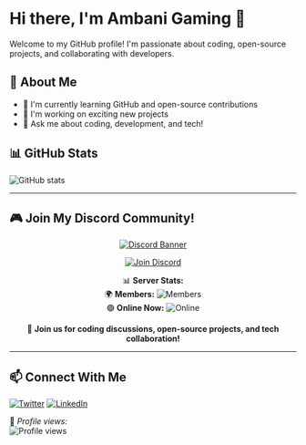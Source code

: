 # Hi there, I'm Ambani Gaming 👋

Welcome to my GitHub profile! I'm passionate about coding, open-source projects, and collaborating with developers.

## 🚀 About Me
- 🌱 I'm currently learning GitHub and open-source contributions
- 🔭 I'm working on exciting new projects
- 💬 Ask me about coding, development, and tech!

## 📊 GitHub Stats
![GitHub stats](https://github-readme-stats.vercel.app/api?username=ambanigaming0&show_icons=true&theme=radical)

---

## 🎮 Join My Discord Community!

<div align="center">

[![Discord Banner](https://discordapp.com/api/guilds/1162359083102384189/widget.png?style=banner2)](https://discord.gg/ncop)

[![Join Discord](https://img.shields.io/discord/1162359083102384189?color=5865F2&label=Join%20Our%20Discord&logo=discord&logoColor=white&style=for-the-badge)](https://discord.gg/ncop)

📊 **Server Stats:**  
🌍 **Members:** ![Members](https://img.shields.io/discord/1162359083102384189?label=Members&logo=discord&color=7289DA)  
🟢 **Online Now:** ![Online](https://img.shields.io/discord/1162359083102384189?label=Online&logo=discord&color=2ECC71)

💬 **Join us for coding discussions, open-source projects, and tech collaboration!**

</div>

---

## 📫 Connect With Me
[![Twitter](https://img.shields.io/badge/Twitter-%231DA1F2.svg?&style=for-the-badge&logo=twitter&logoColor=white)](https://twitter.com/)
[![LinkedIn](https://img.shields.io/badge/LinkedIn-%230077B5.svg?&style=for-the-badge&logo=linkedin&logoColor=white)](https://linkedin.com/in/)

🔹 *Profile views:*  
![Profile views](https://komarev.com/ghpvc/?username=your-username&style=flat-square)
